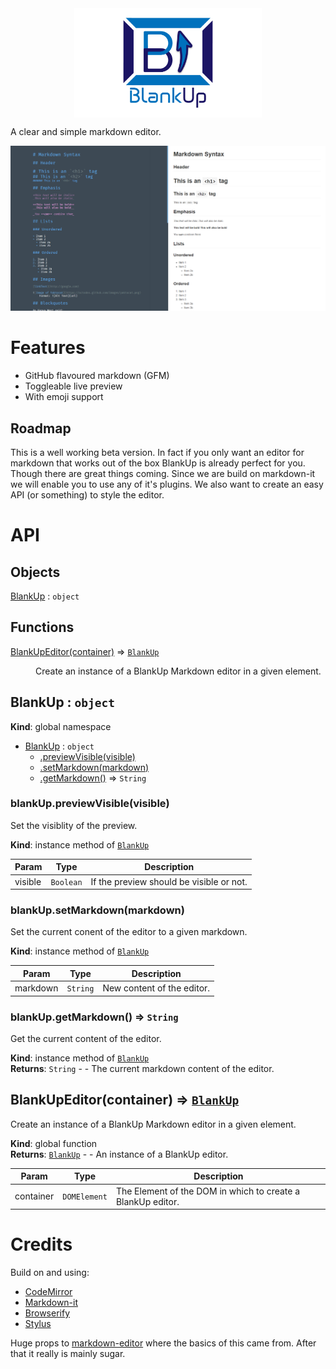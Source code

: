 <img src="img/logo.jpg" width="300" style="margin: 0 auto;display:block;">

A clear and simple markdown editor.

![BlankUp in action.](img/blankUpDemo.png)

# Features

- GitHub flavoured markdown (GFM)
- Toggleable live preview
- With emoji support

## Roadmap

This is a well working beta version. In fact if you only want an editor for markdown that works out of the box BlankUp is already perfect for you. Though there are great things coming. Since we are build on markdown-it we will enable you to use any of it's plugins. We also want to create an easy API (or something) to style the editor.

# API

## Objects

<dl>
<dt><a href="#BlankUp">BlankUp</a> : <code>object</code></dt>
<dd></dd>
</dl>

## Functions

<dl>
<dt><a href="#BlankUpEditor">BlankUpEditor(container)</a> ⇒ <code><a href="#BlankUp">BlankUp</a></code></dt>
<dd><p>Create an instance of a BlankUp Markdown editor in a given element.</p>
</dd>
</dl>

<a name="BlankUp"></a>

## BlankUp : <code>object</code>
**Kind**: global namespace  

* [BlankUp](#BlankUp) : <code>object</code>
    * [.previewVisible(visible)](#BlankUp+previewVisible)
    * [.setMarkdown(markdown)](#BlankUp+setMarkdown)
    * [.getMarkdown()](#BlankUp+getMarkdown) ⇒ <code>String</code>

<a name="BlankUp+previewVisible"></a>

### blankUp.previewVisible(visible)
Set the visiblity of the preview.

**Kind**: instance method of <code>[BlankUp](#BlankUp)</code>  

| Param | Type | Description |
| --- | --- | --- |
| visible | <code>Boolean</code> | If the preview should be visible or not. |

<a name="BlankUp+setMarkdown"></a>

### blankUp.setMarkdown(markdown)
Set the current conent of the editor to a given markdown.

**Kind**: instance method of <code>[BlankUp](#BlankUp)</code>  

| Param | Type | Description |
| --- | --- | --- |
| markdown | <code>String</code> | New content of the editor. |

<a name="BlankUp+getMarkdown"></a>

### blankUp.getMarkdown() ⇒ <code>String</code>
Get the current content of the editor.

**Kind**: instance method of <code>[BlankUp](#BlankUp)</code>  
**Returns**: <code>String</code> - - The current markdown content of the editor.  
<a name="BlankUpEditor"></a>

## BlankUpEditor(container) ⇒ <code>[BlankUp](#BlankUp)</code>
Create an instance of a BlankUp Markdown editor in a given element.

**Kind**: global function  
**Returns**: <code>[BlankUp](#BlankUp)</code> - - An instance of a BlankUp editor.  

| Param | Type | Description |
| --- | --- | --- |
| container | <code>DOMElement</code> | The Element of the DOM in which to create a BlankUp editor. |


# Credits

Build on and using:
- [CodeMirror](https://github.com/codemirror/CodeMirror)
- [Markdown-it](https://github.com/markdown-it/markdown-it)
- [Browserify](https://github.com/substack/node-browserify)
- [Stylus](https://github.com/stylus/stylus)

Huge props to [markdown-editor](https://github.com/jbt/markdown-editor) where the basics of this came from. After that it really is mainly sugar.

